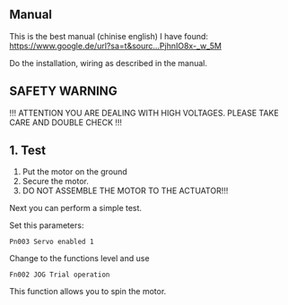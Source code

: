 ## Manual

This is the best manual (chinise english) I have found:
https://www.google.de/url?sa=t&sourc...PjhnIO8x-_w_5M

Do the installation, wiring as  described in the manual.

## SAFETY WARNING

!!!
ATTENTION
YOU ARE DEALING WITH HIGH VOLTAGES.
PLEASE TAKE CARE AND DOUBLE CHECK
!!!

## 1. Test

1. Put the motor on the ground
2. Secure the motor.
3. DO NOT ASSEMBLE THE MOTOR TO THE ACTUATOR!!!

Next you can perform a simple test.

Set this parameters:

`Pn003 Servo enabled 1`

Change to the functions level and use

`Fn002 JOG Trial operation`

This function allows you to spin the motor.
